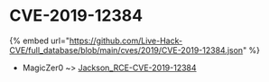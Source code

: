 # CVE-2019-12384
{% embed url="https://github.com/Live-Hack-CVE/full_database/blob/main/cves/2019/CVE-2019-12384.json" %}

* MagicZer0 ~> [Jackson_RCE-CVE-2019-12384](https://www.alice-snow.ru/2019/database/cve-2019-12384/jackson_rce-cve-2019-12384-magiczer0)